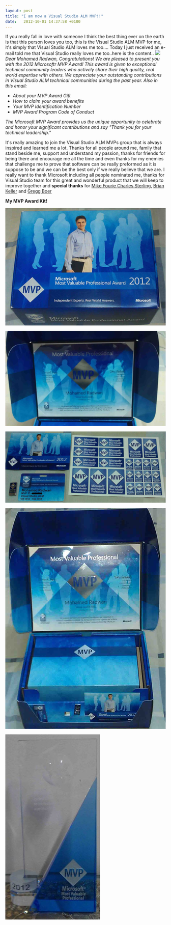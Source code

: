 ```yaml
---
layout: post
title: "I am now a Visual Studio ALM MVP!!"
date:   2012-10-01 14:37:58 +0100
---
```


If you really
fall in love with someone I think the best thing ever on the earth is
that this person loves you too, this is the Visual Studio ALM MVP for
me, it\'s simply that Visual Studio ALM loves me too\.... Today I just
received an e-mail told me that Visual Studio really loves me too..here
is the content..
![](http://adminframework.mvpaward.com/images/mvplogo.jpg) *Dear Mohamed
Radwan,* *Congratulations! We are pleased to present you with the 2012
Microsoftr MVP Award! This award is given to exceptional technical
community leaders who actively share their high quality, real world
expertise with others. We appreciate your outstanding contributions in
Visual Studio ALM technical communities during the past year.* *Also in
this email:*

-   *About your MVP Award Gift*
-   *How to claim your award benefits*
-   *Your MVP Identification Number*
-   *MVP Award Program Code of Conduct*

*The Microsoft MVP Award provides us the unique opportunity to celebrate
and honor your significant contributions and say \"Thank you for your
technical leadership.\"*

It\'s really amazing to join the Visual Studio ALM MVPs group that is
always inspired and learned me a lot. Thanks for all people around me,
family that stand beside me, support and understand my passion, thanks
for friends for being there and encourage me all the time and even
thanks for my enemies that challenge me to prove that software can be
really preformed as it is suppose to be and we can be the best only if
we really believe that we are. I really want to thank Microsoft
including all people nominated me, thanks for Visual Studio team for
this great and wonderful product that we will keep to improve together
and **special thanks** for [Mike Fourie ](http://mikefourie.wordpress.com/)  [Charles Sterling](http://blogs.msdn.com/b/charles_sterling/about.aspx),  [Brian
Keller](http://blogs.msdn.com/b/briankel/about.aspx) and  [Gregg
Boer ](http://social.msdn.microsoft.com/profile/gregg%20boer%20-%20tfs%20product%20team/)

**My MVP Award Kit!**


   [![](/assets/images/2012/10/mohamed-radwan-visual-studio-alm-mvp-award-kit-certificate-1.jpg "Mohamed-Radwan-Visual-Studio-ALM-MVP-Award-Kit-Certificate-1")](/assets/images/2012/10/mohamed-radwan-visual-studio-alm-mvp-award-kit-certificate-1.jpg)    
   
   [![](/assets/images/2012/10/mohamed-radwan-visual-studio-alm-mvp-award-kit-certificate-3.jpg "Mohamed-Radwan-Visual-Studio-ALM-MVP-Award-Kit-Certificate-3")](/assets/images/2012/10/mohamed-radwan-visual-studio-alm-mvp-award-kit-certificate-3.jpg)    
   
   [![](/assets/images/2012/10/mohamed-radwan-visual-studio-alm-mvp-award-kit-certificate-5.jpg "Mohamed-Radwan-Visual-Studio-ALM-MVP-Award-Kit-Certificate-5")](/assets/images/2012/10/mohamed-radwan-visual-studio-alm-mvp-award-kit-certificate-5.jpg)


   [![](/assets/images/2012/10/mohamed-radwan-visual-studio-alm-mvp-award-kit-certificate-2.jpg "Mohamed-Radwan-Visual-Studio-ALM-MVP-Award-Kit-Certificate-2")](/assets/images/2012/10/mohamed-radwan-visual-studio-alm-mvp-award-kit-certificate-2.jpg)      
   
   ![](/assets/images/2012/10/mohamed-radwan-visual-studio-alm-mvp-award-kit-certificate-41.jpg "Mohamed-Radwan-Visual-Studio-ALM-MVP-Award-Kit-Certificate-4-")                                                                                                                      

